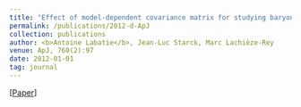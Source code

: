 ```yaml
---
title: "Effect of model-dependent covariance matrix for studying baryon acoustic oscillations"
permalink: /publications/2012-d-ApJ
collection: publications
author: <b>Antoine Labatie</b>, Jean-Luc Starck, Marc Lachièze-Rey
venue: ApJ, 760(2):97
date: 2012-01-01
tag: journal
---
```


[[Paper](http://iopscience.iop.org/article/10.1088/0004-637X/760/2/97/pdf)]
<br>
<br>
